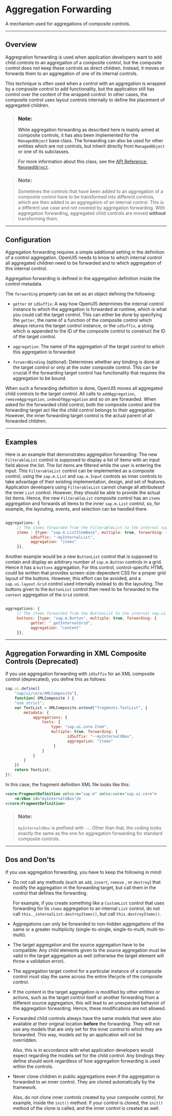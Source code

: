 <!-- loio64a5e1775bf04d4883db18c9de7d83bd -->

# Aggregation Forwarding

A mechanism used for aggregations of composite controls.

***

<a name="loio64a5e1775bf04d4883db18c9de7d83bd__section_kyq_3m5_scb"/>

## Overview

Aggregration forwarding is used when application developers want to add child controls to an aggregation of a composite control, but the composite control does not keep these controls as direct children. Instead, it moves or forwards them to an aggregation of one of its internal controls.

This technique is often used when a control with an aggregation is wrapped by a composite control to add functionality, but the application still has control over the content of the wrapped control. In other cases, the composite control uses layout controls internally to define the placement of aggregated children.

> ### Note:  
> While aggregation forwarding as described here is mainly aimed at composite controls, it has also been implemented for the `ManagedObject` base class. The forwarding can also be used for other entities which are not controls, but inherit directly from `ManagedObject` or one of its subclasses.
> 
> For more information about this class, see the [API Reference: `ManagedObject`](https://ui5.sap.com/#/api/sap.ui.base.ManagedObject/methods/sap.ui.base.ManagedObject.extend). 

> ### Note:  
> Sometimes the controls that have been added to an aggregation of a composite control have to be transformed into different controls, which are then added to an aggregation of an internal control. This is a different use case and not covered by aggregation forwarding. With aggregation forwarding, aggregated child controls are moved **without** transforming them.

***

<a name="loio64a5e1775bf04d4883db18c9de7d83bd__section_vlk_km5_scb"/>

## Configuration

Aggregation forwarding requires a simple additional setting in the definition of a control aggregation. OpenUI5 needs to know to which internal control all aggregated children need to be forwarded and to which aggregation of this internal control.

Aggregation forwarding is defined in the aggregation definition inside the control metadata.

The `forwarding` property can be set as an object defining the following:

-   `getter` or `idSuffix`: A way how OpenUI5 determines the internal control instance to which the aggregation is forwarded at runtime, which is what you could call the target control. This can either be done by specifying the `getter`, the name of a function of the composite control which always returns the target control instance, or the `idSuffix`, a string which is appended to the ID of the composite control to construct the ID of the target control.

-   `aggregation`: The name of the aggregation of the target control to which this aggregation is forwarded

-   `forwardBinding` \(optional\): Determines whether any binding is done at the target control or only at the outer composite control. This can be crucial if the forwarding target control has functionality that requires the aggregation to be bound.


When such a forwarding definition is done, OpenUI5 moves all aggregated child controls to the target control. All calls to `addAggregation`, `removeAggregation`, `indexOfAggregation` and so on are forwarded. When asked for the forwarded child control, both the composite control and the forwarding target act like the child control belongs to their aggregation. However, the inner forwarding target control is the actual parent of all forwarded children.

***

<a name="loio64a5e1775bf04d4883db18c9de7d83bd__section_pmd_qm5_scb"/>

## Examples

Here is an example that demonstrates aggregation forwarding: The new `FilterableList` control is supposed to display a list of items with an input field above the list. The list items are filtered while the user is entering the input. This `FilterableList` control can be implemented as a composite control, using the `sap.m.List` and `sap.m.Input` controls as inner controls to take advantage of their existing implementation, design, and set of features. Application developers using `FilterableList` cannot change all attributesof the inner `List` control. However, they should be able to provide the actual list items. Hence, the new `FilterableList` composite control has an `items` aggregation and forwards all items to the inner `sap.m.List` control, so, for example, the layouting, events, and selection can be handled there.

```js

aggregations: {
	 // The items forwarded from the FilterableList to the internal sap.m.List
	 items : {type: "sap.m.ListItemBase", multiple: true, forwarding: {
		   idSuffix: "-myInternalList",
		   aggregation: "items"
	 }},

```

Another example would be a new `ButtonList` control that is supposed to contain and display an arbitrary number of `sap.m.Button` controls in a grid. Hence it has a `buttons` aggregation. For this control, control-specific HTML could be written that provides screen-size-dependent CSS for a proper grid layout of the buttons. However, this effort can be avoided, and a `sap.ui.layout.Grid` control used internally instead to do the layouting. The buttons given to the `ButtonList` control then need to be forwarded to the `content` aggregation of the `Grid` control.

```js

aggregations: {
	 // The items forwarded from the ButtonList to the internal sap.ui.layout.Grid
	 buttons: {type: "sap.m.Button", multiple: true, forwarding: {
		   getter: "_getInternalGrid",
		   aggregation: "content"
	 }},
```

***

<a name="loio64a5e1775bf04d4883db18c9de7d83bd__section_fbk_l3q_ddb"/>

## Aggregation Forwarding in XML Composite Controls \(Deprecated\)

If you use aggregation forwarding with `idSuffix` for an XML composite control \(deprecated\), you define this as follows:

```js
sap.ui.define([
    "sap/ui/core/XMLComposite"], 
    function( XMLComposite ) {
    "use strict";
    var TextList = XMLComposite.extend("fragments.TextList", {
        metadata: {
            aggregations: {
                texts: { 
                    type: "sap.ui.core.Item",
                    multiple: true, forwarding: {
                           idSuffix: "--myInternalVBox",
                           aggregation: "items"
                     }
                }
            }
        }
    })
    return TextList;
});
```

In this case, the fragment definition XML file looks like this:

```xml
<core:FragmentDefinition xmlns:m="sap.m" xmlns:core="sap.ui.core">
    <m:VBox id="myInternalVBox"/>
</core:FragmentDefinition>
```

> ### Note:  
> `myInternalVBox` is prefixed with `--`. Other than that, the coding looks exactly the same as the one for aggregation forwarding for standard composite controls.

***

<a name="loio64a5e1775bf04d4883db18c9de7d83bd__section_b14_ym5_scb"/>

## Dos and Don'ts

If you use aggregation forwarding, you have to keep the following in mind:

-   Do not call any methods \(such as `add`, `insert`, `remove` , or `destroy`\) that modify the aggregation in the forwarding target, but call them in the control that defines the forwarding.

    For example, if you create something like a `CustomList` control that uses forwarding for its `items` aggregation to an internal `List` control, do not call `this._internalList.destroyItems()`, but call `this.destroyItems()`.

-   Aggregations can only be forwarded to non-hidden aggregations of the same or a greater multiplicity \(single-to-single, single-to-multi, multi-to-multi\).

-   The target aggregation and the source aggregation have to be compatible: Any child elements given to the source aggregation must be valid in the target aggregation as well \(otherwise the target element will throw a validation error\).

-   The aggregation target control for a particular instance of a composite control must stay the same across the entire lifecycle of the composite control.

-   If the content in the target aggregation is modified by other entities or actions, such as the target control itself or another forwarding from a different source aggregation, this will lead to an unexpected behavior of the aggregation forwarding. Hence, these modifications are not allowed.

-   Forwarded child controls always have the same models that were also available at their original location **before** the forwarding. They will not use any models that are only set for the inner control to which they are forwarded. This way, models set by an application will not be overridden.

    Also, this is in accordance with what application developers would expect regarding the models set for the child control: Any bindings they define should work regardless of how aggregation forwarding is used within the controls.

-   Never clone children in public aggregations even if the aggregation is forwarded to an inner control. They are cloned automatically by the framework.

    Also, do not clone inner controls created by your composite control, for example, inside the `init()` method: If your control is cloned, the `init()` method of the clone is called, and the inner control is created as well.


